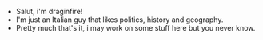 - Salut, i'm draginfire!
- I'm just an Italian guy that likes politics, history and geography.
- Pretty much that's it, i may work on some stuff here but you never know.

<!---
Draginfire-3/Draginfire-3 is a ✨ special ✨ repository because its `README.md` (this file) appears on your GitHub profile.
You can click the Preview link to take a look at your changes.
--->
